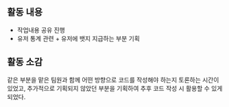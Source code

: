 ## 활동 내용

- 작업내용 공유 진행
- 유저 통계 관련 + 유저에 뱃지 지급하는 부분 기획

## 활동 소감

같은 부분을 맡은 팀원과 함께 어떤 방향으로 코드를 작성해야 하는지 토론하는 시간이 있었고, 추가적으로 기획되지 않았던 부분을 기획하여 추후 코드 작성 시 활용할 수 있게 되었다.
